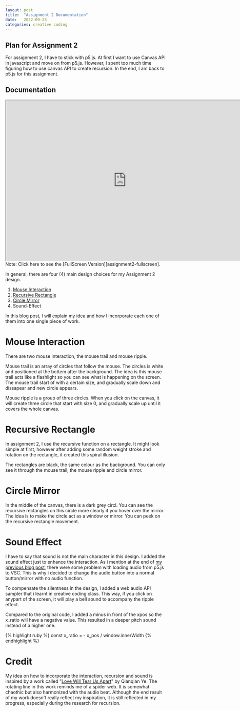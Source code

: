```yaml
---
layout: post
title:  "Assignment 2 Documentation"
date:   2022-09-23
categories: creative coding
---
```


## Plan for Assignment 2
For assignment 2, I have to stick with p5.js. At first I want to use Canvas API in javascript and move on from p5.js. However, I spent too much time figuring how to use canvas API to create recursion. In the end, I am back to p5.js for this assignment. 

## Documentation

<div align ="center">
  <iframe width="750" height="500" src="http://digitalmedia.rmit.edu.au/~s3862934/creativecoding_assignment2/"></iframe>
</div>
Note: Click here to see the [FullScreen Version][assignment2-fullscreen].
<br>

In general, there are four (4) main design choices for my Assignment 2 design. 
1. [Mouse Interaction][mouse-interaction]
2. [Recursive Rectangle][recursive-rectangle]
3. [Circle Mirror][circle-mirror]
3. Sound-Effect

In this blog post, I will explain my idea and how I incorporate each one of them into one single piece of work. 

# Mouse Interaction

There are two mouse interaction, the mouse trail and mouse ripple.

Mouse trail is an array of circles that follow the mouse. The circles is white and positioned at the bottem after the background. The idea is this mouse trail acts like a flashlight so you can see what is happening on the screen. The mouse trail start of with a certain size, and gradually scale down and dissapear and new circle appears.

Mouse ripple is a group of three circles. When you click on the canvas, it will create three circle that start with size 0, and gradually scale up until it covers the whole canvas.

# Recursive Rectangle
In assignment 2, I use the recursive function on a rectangle. It might look simple at first, however after adding some random weight stroke and rotation on the rectangle, it created this spiral illusion.

The rectangles are black, the same colour as the background. You can only see it through the mouse trail, the mouse ripple and circle mirror.

# Circle Mirror
In the middle of the canvas, there is a dark grey circl. You can see the recursive rectangles on this circle more clearly if you hover over the mirror. The idea is to make the circle act as a window or mirror. You can peek on the recursive rectangle movement.


# Sound Effect
I have to say that sound is not the main character in this design. I added the sound effect just to enhance the interaction. As i mention at the end of [my previous blog post][previous-post], there were some problem with loading audio from p5.js to VSC. This is why i decided to change the audio button into a normal button/mirror with no audio function. 

To compensate the silentness in the design, I added a web audio API sampler that i learnt in creative coding class. This way, if you click on anypart of the screen, it will play a bell sound to accompany the ripple effect. 

Compared to the original code, I added a minus in front of the xpos so the x_ratio will have a negative value. This resulted in a deeper pitch sound instead of a higher one.

{% highlight ruby %}
const x_ratio = - x_pos / window.innerWidth
{% endhighlight %}

# Credit
My idea on how to incorporate the interaction, recursion and sound is inspired by a work called "[Love Will Tear Us Apart][qianqianye]" by Qianqian Ye. The rotating line in this work reminds me of a spider web. It is somewhat chaothic but also harmonized with the audio beat. Although the end result of my work doesn't really reflect my inspiration, it is still reflected in my progress, especially during the research for recursion.

[assignment2-fullscreen]: http://digitalmedia.rmit.edu.au/~s3862934/creativecoding_assignment2/

[mouse-interaction]: https://reilivia.github.io/creative/coding/2022/09/19/exploring-the-mouse-interaction-array.html
[recursive-rectangle]: https://reilivia.github.io/creative/coding/2022/09/20/exploring-the-recursion-function.html
[circle-mirror]: https://reilivia.github.io/creative/coding/2022/09/22/creating-the-circle-mirror.html
[qianqianye]: https://qianqian-ye.com/Everyday/Day28/ 


[previous-post]: https://reilivia.github.io/creative/coding/2022/09/22/creating-the-circle-mirror.html